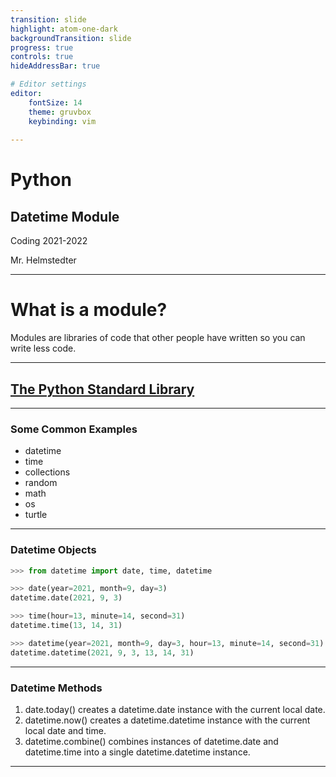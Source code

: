 ```yaml
---
transition: slide
highlight: atom-one-dark
backgroundTransition: slide
progress: true
controls: true
hideAddressBar: true

# Editor settings
editor:
    fontSize: 14
    theme: gruvbox
    keybinding: vim
    
---
```


<style>
@import url('https://fonts.googleapis.com/css2?family=Source+Code+Pro:ital,wght@0,400;0,700;0,900;1,400;1,700;1,900&display=swap');
.slide { color:#116466; background: #282c34;}
.slide h1 { color: #c678dd; font-family: 'Source Code Pro'; }
.slide h2 { color: #a9a1e1; font-family: 'Source Code Pro'; }
.slide h3 { color: #c678dd; font-family: 'Source Code Pro'; }
.reveal p { color: #98be65; font-family: 'Source Code Pro';}
.reveal li { color: #51afef; font-family: 'Source Code Pro';}
.reveal a { color: #89b08c; font-family: 'Source Code Pro';}
.reveal th { color: #ECBE7B; font-family: 'Source Code Pro';}
.reveal tr { color: #51afef; font-family: 'Source Code Pro'; font-size: 90%; }
.reveal .controls { color: #0a97b0; }
.reveal .progress { color: #ff6c6b; }
.reveal strong, .reveal b { font-weight: bold; }
.reveal em { font-style: italic; }
</style>

# Python
## Datetime Module

Coding 2021-2022

Mr. Helmstedter

---

# What is a module?

Modules are libraries of code that other people have written so you can write less code.

---

## [The Python Standard Library](https://docs.python.org/3/library/)

---

### Some Common Examples

- datetime
- time
- collections
- random
- math
- os
- turtle

---

### Datetime Objects

```python
>>> from datetime import date, time, datetime

>>> date(year=2021, month=9, day=3)
datetime.date(2021, 9, 3)

>>> time(hour=13, minute=14, second=31)
datetime.time(13, 14, 31)

>>> datetime(year=2021, month=9, day=3, hour=13, minute=14, second=31)
datetime.datetime(2021, 9, 3, 13, 14, 31)
```

---

### Datetime Methods

1. date.today() creates a datetime.date instance with the current local date.
2. datetime.now() creates a datetime.datetime instance with the current local date and time.
3. datetime.combine() combines instances of datetime.date and datetime.time into a single datetime.datetime instance.

---

